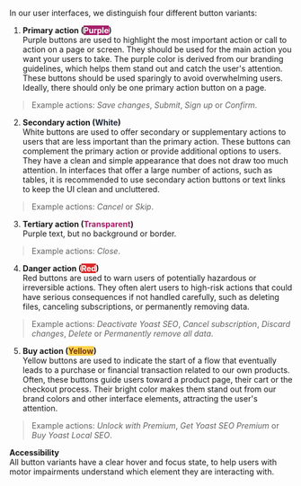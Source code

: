 In our user interfaces, we distinguish four different button variants:

1. **Primary action (<mark style="background-color: #a61e69;"><font color="white">Purple</font></mark>)**<br>
Purple buttons are used to highlight the most important action or call to action on a page or screen. They should be used for the main action you want your users to take. The purple color is derived from our branding guidelines, which helps them stand out and catch the user's attention. These buttons should be used sparingly to avoid overwhelming users. Ideally, there should only be one primary action button on a page.

> Example actions: *Save changes*, *Submit*, *Sign up* or *Confirm*. 

2. **Secondary action (<mark style="background-color: white;"><font color="#1e293b">White</font></mark>)**<br>
White buttons are used to offer secondary or supplementary actions to users that are less important than the primary action. These buttons can complement the primary action or provide additional options to users. They have a clean and simple appearance that does not draw too much attention. In interfaces that offer a large number of actions, such as tables, it is recommended to use secondary action buttons or text links to keep the UI clean and uncluttered.

> Example actions: *Cancel* or *Skip*.

3. **Tertiary action (<mark style="background-color: transparent;"><font color="#a61e69">Transparent</font></mark>)**<br>
Purple text, but no background or border.

> Example actions: *Close*.

4. **Danger action (<mark style="background-color: #dc2626;"><font color="white">Red</font></mark>)**<br>
Red buttons are used to warn users of potentially hazardous or irreversible actions. They often alert users to high-risk actions that could have serious consequences if not handled carefully, such as deleting files, canceling subscriptions, or permanently removing data.

> Example actions: *Deactivate Yoast SEO*, *Cancel subscription*, *Discard changes*, *Delete* or *Permanently remove all data*.

5. **Buy action (<mark style="background-color: #fcd34d;"><font color="#78350f">Yellow</font></mark>)**<br>
Yellow buttons are used to indicate the start of a flow that eventually leads to a purchase or financial transaction related to our own products<!--related to **Yoast** products-->. Often, these buttons guide users toward a product page, their cart or the checkout process. Their bright color makes them stand out from our brand colors and other interface elements, attracting the user's attention.<!--These yellow upsell buttons are not typically used for upsells from partners (like Wincher or JetPack Boost). Partners typically provide their own upsell designs and use their own branded button colors or text links to encourage users to purchase their products.-->

> Example actions: *Unlock with Premium*, *Get Yoast SEO Premium* or *Buy Yoast Local SEO*.

**Accessibility**<br>
All button variants have a clear hover and focus state, to help users with motor impairments understand which element they are interacting with.
